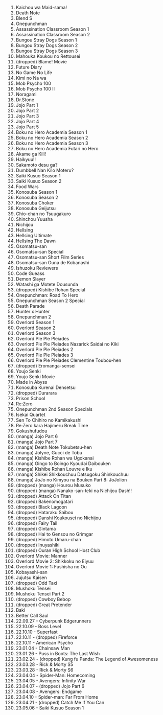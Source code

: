 1. Kaichou wa Maid-sama!
1. Death Note
1. Blend S
1. Onepunchman
1. Assassination Classroom Season 1
1. Assassination Classroom Season 2
1. Bungou Stray Dogs Season 1
1. Bungou Stray Dogs Season 2
1. Bungou Stray Dogs Season 3
1. Mahouka Koukou no Rettousei
1. (dropped) Blame! Movie
1. Future Diary
1. No Game No Life
1. Kimi no Na wa
1. Mob Psycho 100
1. Mob Psycho 100 II
1. Noragami
1. Dr.Stone
1. Jojo Part 1
1. Jojo Part 2
1. Jojo Part 3
1. Jojo Part 4
1. Jojo Part 5
1. Boku no Hero Academia Season 1
1. Boku no Hero Academia Season 2
1. Boku no Hero Academia Season 3
1. Boku no Hero Academia Futari no Hero
1. Akame ga Kill!
1. Haikyuu!!
1. Sakamoto desu ga?
1. Dumbbell Nan Kilo Moteru?
1. Saiki Kusuo Season 1
1. Saiki Kusuo Season 2
1. Food Wars
1. Konosuba Season 1
1. Konosuba Season 2
1. Konosuba Choker
1. Konosuba Geijutsu
1. Chio-chan no Tsuugakuro
1. Shinchou Yuusha
1. Nichijou
1. Hellsing
1. Hellsing Ultimate
1. Hellsing The Dawn
1. Osomatsu-san
1. Osomatsu-san Special
1. Osomatsu-san Short Film Series
1. Osomatsu-san Ouna de Kobanashi
1. Ishuzoku Reviewers
1. Code Gueass
1. Demon Slayer
1. Watashi ga Motete Dousunda
1. (dropped) Kishibe Rohan Special
1. Onepunchman: Road To Hero
1. Onepunchman Season 2 Special
1. Death Parade
1. Hunter x Hunter
1. Onepunchman 2
1. Overlord Season 1
1. Overlord Season 2
1. Overlord Season 3
1. Overlord Ple Ple Pleiades
1. Overlord Ple Ple Pleiades Nazarick Saidai no Kiki
1. Overlord Ple Ple Pleiades 2
1. Overlord Ple Ple Pleiades 3
1. Overlord Ple Ple Pleiades Clementine Toubou-hen
1. (dropped) Eromanga-sensei
1. Youjo Senki
1. Youjo Senki Movie
1. Made in Abyss
1. Konosuba Kurenai Densetsu
1. (dropped) Durarara
1. Prison School
1. Re:Zero
1. Onepunchman 2nd Season Specials
1. Isekai Quartet
1. Sen To Chihiro no Kamikakushi
1. Re:Zero kara Hajimeru Break Time
1. Gokushufudou
1. (manga) Jojo Part 6
1. (manga) Jojo Part 7
1. (manga) Death Note Tokubetsu-hen
1. (manga) Jolyne, Gucci de Tobu
1. (manga) Kishibe Rohan wa Ugokanai
1. (manga) Oingo to Boingo Kyoudai Daibouken
1. (manga) Kishibe Rohan Louvre e Iku
1. (manga) Shikei Shikkouchuu Datsugoku Shinkouchuu
1. (manga) JoJo no Kimyou na Bouken Part 8: JoJolion
1. (dropped) (manga) Hourou Musuko
1. (dropped) (manga) Nanako-san-teki na Nichijou Dash!!
1. (dropped) Attack On Titan
1. (dropped) Bakenomogatari
1. (dropped) Black Lagoon
1. (dropped) Hataraku Saibou
1. (dropped) Danshi Koukousei no Nichijou
1. (dropped) Fairy Tail
1. (dropped) Gintama
1. (dropped) Hai to Gensou no Grimgar
1. (dropped) Himoto Umaru-chan
1. (dropped) Inuyashiki
1. (dropped) Ouran High School Host Club
1. Overlord Movie: Manner
1. Overlord Movie 2: Shikkoku no Eiyuu
1. Overlord Movie 1: Fushisha no Ou
1. Kobayashi-san
1. Jujutsu Kaisen
1. (dropped) Odd Taxi
1. Mushoku Tensei
1. Mushoku Tensei Part 2
1. (dropped) Cowboy Bebop
1. (dropped) Great Pretender
1. Baki
1. Better Call Saul
1. 22.09.27 - Cyberpunk Edgerunners
1. 22.10.09 - Boss Level
1. 22.10.10 - Superfast
1. 22.10.11 - (dropped) Fireforce
1. 22.10.11 - American Psycho
1. 23.01.04 - Chainsaw Man
1. 23.01.26 - Puss in Boots: The Last Wish
1. 23.02.24 - (dropped) Kung fu Panda: The Legend of Awesomeness
1. 23.03.28 - Rick & Morty S5
1. 23.03.28 - Rick & Morty S6
1. 23.04.04 - Spider-Man: Homecoming
1. 23.04.05 - Avengers: Infinity War
1. 23.04.07 - (dropped) Jojo Part 6
1. 23.04.08 - Avengers: Endgame
1. 23.04.10 - Spider-man: Far From Home
1. 23.04.21 - (dropped) Catch Me If You Can
1. 23.05.06 - Saiki Kusuo Season 1